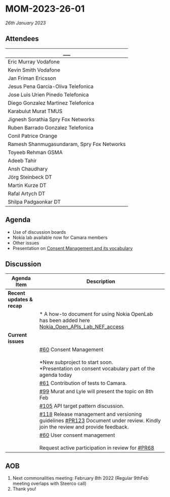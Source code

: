 # MOM-2023-26-01

*26th January 2023*

## Attendees

| \_\_\_ |
| --- |
|Eric Murray	Vodafone|
|Kevin Smith	Vodafone|
|Jan Friman	Ericsson|
|Jesus Pena Garcia-Oliva	Telefonica|
|Jose Luis Urien Pinedo	Telefonica|
|Diego Gonzalez Martinez	Telefonica|
|Karabulut Murat	TMUS|
|Jignesh Sorathia Spry Fox Networks |
|Ruben Barrado Gonzalez	Telefonica|
|Conil Patrice	Orange|
|Ramesh Shanmugasundaram,	Spry Fox Networks|
|Toyeeb Rehman	GSMA |
|Adeeb Tahir  |
|Ansh Chaudhary |
|Jörg Steinbeck	DT |
|Martin Kurze	DT |
|Rafal Artych	DT |
|Shilpa Padgaonkar DT |

## Agenda

* Use of discussion boards
* Nokia lab available now for Camara members
* Other issues
* Presentation on [Consent Management and its vocabulary](https://github.com/camaraproject/WorkingGroups/blob/main/Commonalities/documentation/SupportingDocuments/HyperConsents_Language_for_Camara.pdf)

## Discussion

| Agenda Item | Description |
| ----------- | ----------- |
| **Recent updates & recap** |  |
|  | \* A how-to document for using Nokia OpenLab has been added here [Nokia_Open_APIs_Lab_NEF_access](https://github.com/camaraproject/WorkingGroups/blob/main/Commonalities/documentation/SupportingDocuments/Nokia_Open_APIs_Lab_NEF_access.md) |
| **Current issues** |  |
|  | [#60](https://github.com/camaraproject/WorkingGroups/issues/60) Consent Management<br><br>\*New subproject to start soon.<br>\*Presentation on consent vocabulary part of the agenda today |
|  | [#61](https://github.com/camaraproject/WorkingGroups/issues/61) Contribution of tests to Camara. |
|  | [#99](https://github.com/camaraproject/WorkingGroups/issues/99) Murat and Lyle will present the topic on 8th Feb |
|  | [#105](https://github.com/camaraproject/WorkingGroups/issues/105) API target pattern discussion. |
|  | [#118](https://github.com/camaraproject/WorkingGroups/issues/118) Release management and versioning guidelines [#PR123](https://github.com/camaraproject/WorkingGroups/pull/77) Document under review. Kindly join the review and provide feedback. |
|  | [#60](https://github.com/camaraproject/WorkingGroups/issues/60) User consent management<br><br>Request active participation in review for [#PR68](https://github.com/camaraproject/WorkingGroups/pull/68) |

## AOB

1. Next commonalities meeting: February 8th 2022 (Regular 9thFeb meeting overlaps with Steerco call)
2. Thank you!
